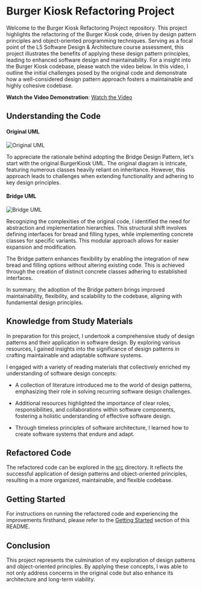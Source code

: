 
# Burger Kiosk Refactoring Project

Welcome to the Burger Kiosk Refactoring Project repository. This project highlights the refactoring of the Burger Kiosk code, driven by design pattern principles and object-oriented programming techniques. Serving as a focal point of the L5 Software Design & Architecture course assessment, this project illustrates the benefits of applying these design pattern principles, leading to enhanced software design and maintainability. For a insight into the Burger Kiosk codebase, please watch the video below. In this video, I outline the initial challenges posed by the original code and demonstrate how a well-considered design pattern approach fosters a maintainable and highly cohesive codebase.


**Watch the Video Demonstration**:  [Watch the Video](https://youtu.be/TbXCT4L7WUk)


## Understanding the Code

#### Original UML

![Original UML](https://github.com/j34-chapman/BurgerKiosk/assets/93520494/c6124dae-0c9e-4bd1-b564-8f4751b058f2)

To appreciate the rationale behind adopting the Bridge Design Pattern, let's start with the original BurgerKiosk UML. The original diagram is intricate, featuring numerous classes heavily reliant on inheritance. However, this approach leads to challenges when extending functionality and adhering to key design principles.

#### Bridge UML

![Bridge UML](https://github.com/j34-chapman/BurgerKiosk/assets/93520494/86ddf5f3-6c6f-4f5f-9069-4e597d1232af)

Recognizing the complexities of the original code, I identified the need for abstraction and implementation hierarchies. This structural shift involves defining interfaces for bread and filling types, while implementing concrete classes for specific variants. This modular approach allows for easier expansion and modification.

The Bridge pattern enhances flexibility by enabling the integration of new bread and filling options without altering existing code. This is achieved through the creation of distinct concrete classes adhering to established interfaces.

In summary, the adoption of the Bridge pattern brings improved maintainability, flexibility, and scalability to the codebase, aligning with fundamental design principles.



## Knowledge from Study Materials

In preparation for this project, I undertook a comprehensive study of design patterns and their application in software design. By exploring various resources, I gained insights into the significance of design patterns in crafting maintainable and adaptable software systems.

I engaged with a variety of reading materials that collectively enriched my understanding of software design concepts:

- A collection of literature introduced me to the world of design patterns, emphasizing their role in solving recurring software design challenges.

- Additional resources highlighted the importance of clear roles, responsibilities, and collaborations within software components, fostering a holistic understanding of effective software design.

- Through timeless principles of software architecture, I learned how to create software systems that endure and adapt.

## Refactored Code

The refactored code can be explored in the [src](src/) directory. It reflects the successful application of design patterns and object-oriented principles, resulting in a more organized, maintainable, and flexible codebase.

## Getting Started

For instructions on running the refactored code and experiencing the improvements firsthand, please refer to the [Getting Started](#getting-started) section of this README.

## Conclusion

This project represents the culmination of my exploration of design patterns and object-oriented principles. By applying these concepts, I was able to not only address concerns in the original code but also enhance its architecture and long-term viability.
